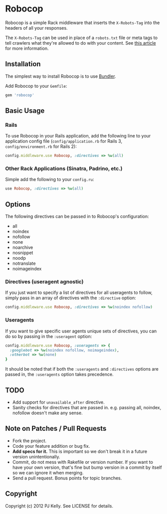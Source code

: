 # Robocop

Robocop is a simple Rack middleware that inserts the `X-Robots-Tag` into the headers of all your responses.

The `X-Robots-Tag` can be used in place of a `robots.txt` file or meta tags to tell crawlers what they're allowed to do with your content. See [this article](https://developers.google.com/webmasters/control-crawl-index/docs/robots_meta_tag) for more information.

## Installation

The simplest way to install Robocop is to use [Bundler](http://gembundler.com/).

Add Robocop to your `Gemfile`:

``` ruby
gem 'robocop'
```

## Basic Usage

### Rails

To use Robocop in your Rails application, add the following line to your application config file (`config/application.rb` for Rails 3, `config/environment.rb` for Rails 2):

``` ruby
config.middleware.use Robocop, :directives => %w(all)
```

### Other Rack Applications (Sinatra, Padrino, etc.)

Simple add the following to your `config.ru`:

``` ruby
use Robocop, :directives => %w(all)
```

## Options

The following directives can be passed in to Robocop's configuration:

* all
* noindex
* nofollow
* none
* noarchive
* nosnippet
* noodp
* notranslate
* noimageindex

### Directives (useragent agnostic)

If you just want to specify a list of directives for all useragents to follow, simply pass in an array of directives with the `:directive` option:

``` ruby
config.middleware.use Robocop, :directives => %w(noindex nofollow)
```

### Useragents

If you want to give specific user agents unique sets of directives, you can do so by passing in the `:useragent` option:

``` ruby
config.middleware.use Robocop, :useragents => {
  :googlebot => %w(noindex nofollow, noimageindex),
  :otherbot => %w(none)
}
```

It should be noted that if both the `:useragents` and `:directives` options are passed in, the `:useragents` option takes precedence.

## TODO

* Add support for `unavailable_after` directive.
* Sanity checks for directives that are passed in. e.g. passing all, noindex, nofollow doesn't make any sense.

## Note on Patches / Pull Requests

* Fork the project.
* Code your feature addition or bug fix.
* **Add specs for it.** This is important so we don't break it in a future version unintentionally.
* Commit, do not mess with Rakefile or version number. If you want to have your own version, that's fine but bump version in a commit by itself so we can ignore it when merging.
* Send a pull request. Bonus points for topic branches.

## Copyright

Copyright (c) 2012 PJ Kelly. See LICENSE for details.